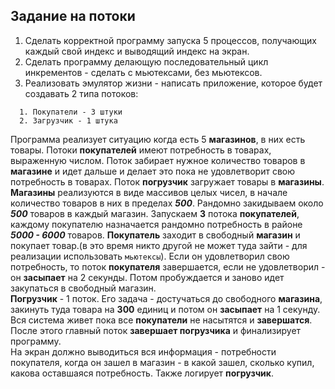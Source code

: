 ## Задание на потоки

1. Сделать корректной программу запуска 5 процессов, получающих каждый свой индекс и выводящий индекс на экран. 
2. Сделать программу делающую последовательный цикл инкрементов - сделать  с мьютексами, без мьютексов. 
3. Реализовать эмулятор жизни - написать приложение, которое будет создавать 2 типа потоков:  
  ```  
    1. Покупатели - 3 штуки
    2. Загрузчик - 1 штука
  ```  
    
Программа реализует ситуацию когда есть 5 **магазинов**, в них есть товары. Потоки **покупателей** имеют потребность в товарах, выраженную числом. Поток забирает нужное количество товаров в **магазине** и идет дальше и делает это пока не удовлетворит свою потребность в товарах.
Поток **погрузчик** загружает товары в **магазины**. **Магазины** реализуются в виде массивов целых чисел, в начале количество товаров в них в пределах ***500***. Рандомно закидываем около ***500*** товаров в каждый магазин. 
Запускаем **3** потока **покупателей**, каждому покупателю назначается рандомно потребность в районе ***5000 - 6000*** товаров. **Покупатель** заходит в свободный **магазин**  и покупает товар.(в это время никто другой не может туда зайти - для реализации использовать `мьютексы`). Если он удовлетворил свою потребность, то поток **покупателя** завершается, если не удовлетворил - он **засыпает** на 2 секунды. Потом пробуждается и заново идет закупаться в свободный магазин.  
**Погрузчик** - 1 поток. Его задача - достучаться до свободного **магазина**, закинуть туда товара на **300** единиц и потом он **засыпает** на 1 секунду. 
Вся система живет пока все **покупатели** не насытятся и **завершатся**. После этого главный поток **завершает погрузчика** и финализирует программу.   
На экран должно выводиться вся информация - потребности покупателя,  когда он зашел в магазин - в какой зашел, сколько купил, какова оставшаяся потребность.
Также логирует **погрузчик**.

